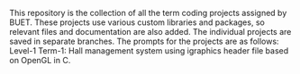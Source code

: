 This repository is the collection of all the term coding projects assigned by BUET. These projects use various custom libraries and packages, so relevant files and documentation are also added. 
The individual projects are saved in separate branches.
The prompts for the projects are as follows:
Level-1 Term-1: Hall management system using igraphics header file based on OpenGL in C.
